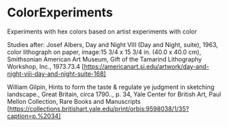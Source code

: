 # ColorExperiments
Experiments with hex colors based on artist experiments with color

Studies after:
Josef Albers, Day and Night VIII (Day and Night, suite), 1963, color lithograph on paper, image:15 3/4 x 15 3/4 in. (40.0 x 40.0 cm), Smithsonian American Art Museum, Gift of the Tamarind Lithography Workshop, Inc., 1973.73.4
[https://americanart.si.edu/artwork/day-and-night-viii-day-and-night-suite-168]

William Gilpin, Hints to form the taste & regulate ye judgment in sketching landscape., Great Britain, circa 1790.., p. 34, Yale Center for British Art, Paul Mellon Collection, Rare Books and Manuscripts
[https://collections.britishart.yale.edu/print/orbis:9598038/1/35?caption=p.%2034]
